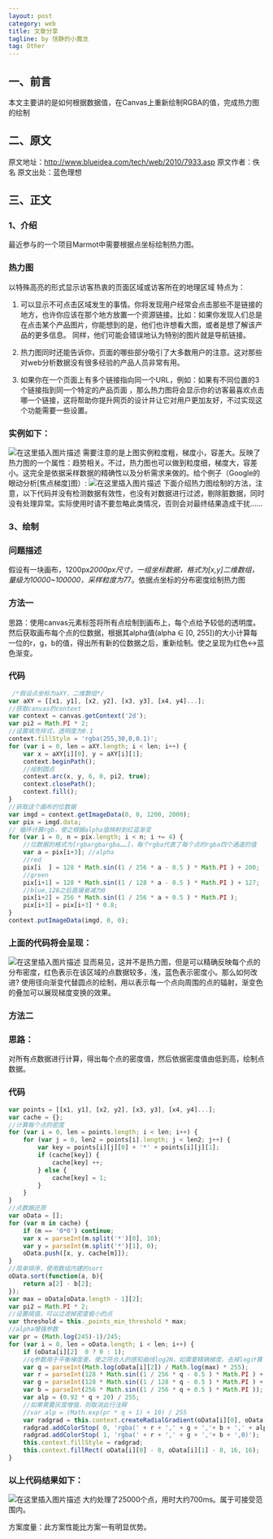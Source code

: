```yaml
---
layout: post
category: web
title: 文章分享
tagline: by 恬静的小魔龙
tag: Other
---
```


## 一、前言
本文主要讲的是如何根据数据值，在Canvas上重新绘制RGBA的值，完成热力图的绘制

## 二、原文
原文地址：http://www.blueidea.com/tech/web/2010/7933.asp
原文作者：佚名
原文出处：蓝色理想

## 三、正文
### 1、介绍
最近参与的一个项目Marmot中需要根据点坐标绘制热力图。
### 热力图
以特殊高亮的形式显示访客热衷的页面区域或访客所在的地理区域
特点为：

1. 可以显示不可点击区域发生的事情。你将发现用户经常会点击那些不是链接的地方，也许你应该在那个地方放置一个资源链接。比如：如果你发现人们总是在点击某个产品图片，你能想到的是，他们也许想看大图，或者是想了解该产品的更多信息。 同样，他们可能会错误地认为特别的图片就是导航链接。

2. 热力图同时还能告诉你，页面的哪些部分吸引了大多数用户的注意。这对那些对web分析数据没有很多经验的产品人员非常有用。

3. 如果你在一个页面上有多个链接指向同一个URL，例如：如果有不同位置的3个链接指到同一个特定的产品页面 ，那么热力图将会显示你的访客最喜欢点击哪一个链接，这将帮助你提升网页的设计并让它对用户更加友好，不过实现这个功能需要一些设置。
### 实例如下：
![在这里插入图片描述](http://www.blueidea.com/articleimg/2010/09/7933/01.jpg)
需要注意的是上图实例粒度粗，梯度小，容差大。反映了热力图的一个属性：趋势相关。不过，热力图也可以做到粒度细，梯度大，容差小。这完全是依据采样数据的精确性以及分析需求来做的。给个例子（Google的眼动分析[焦点梯度]图）:
![在这里插入图片描述](http://www.blueidea.com/articleimg/2010/09/7933/02.jpg)
下面介绍热力图绘制的方法，注意，以下代码并没有检测数据有效性，也没有对数据进行过滤，剔除脏数据，同时没有处理异常。实际使用时请不要忽略此类情况，否则会对最终结果造成干扰……

### 3、绘制
### 问题描述
假设有一块画布，1200px*2000px尺寸，一组坐标数据，格式为[x,y]二维数组，量级为10000~100000，采样粒度为7*7。依据点坐标的分布密度绘制热力图
### 方法一
思路：使用canvas元素标签将所有点绘制到画布上，每个点给予较低的透明度。然后获取画布每个点的位数据，根据其alpha值(alpha ∈ [0, 255])的大小计算每一位的r，g，b的值，得出所有新的位数据之后，重新绘制。使之呈现为红色↔蓝色渐变。
### 代码

```javascript
 /*假设点坐标为aXY，二维数组*/
var aXY = [[x1, y1], [x2, y2], [x3, y3], [x4, y4]...];
//获取canvas的context
var context = canvas.getContext('2d');
var pi2 = Math.PI * 2;
//设置填充样式，透明度为0.1
context.fillStyle = 'rgba(255,30,0,0.1)';
for (var i = 0, len = aXY.length; i < len; i++) {
    var x = aXY[i][0], y = aXY[i][1];
    context.beginPath();
    //绘制圆点
    context.arc(x, y, 6, 0, pi2, true);
    context.closePath();
    context.fill();
}
//获取这个画布的位数据
var imgd = context.getImageData(0, 0, 1200, 2000);
var pix = imgd.data;
// 循环计算rgb，使之根据alpha值映射到红蓝渐变
for (var i = 0, n = pix.length; i < n; i += 4) {
    //位数据的格式为[rgbargbargba……]，每个rgba代表了每个点的rgba四个通道的值
    var a = pix[i+3]; //alpha
    //red
    pix[i  ] = 128 * Math.sin((1 / 256 * a - 0.5 ) * Math.PI ) + 200;
    //green
    pix[i+1] = 128 * Math.sin((1 / 128 * a - 0.5 ) * Math.PI ) + 127;
    //blue,128之后直接衰减为0
    pix[i+2] = 256 * Math.sin((1 / 256 * a + 0.5 ) * Math.PI );
    pix[i+3] = pix[i+3] * 0.8;
}
context.putImageData(imgd, 0, 0);
```
### 上面的代码将会呈现：
![在这里插入图片描述](http://www.blueidea.com/articleimg/2010/09/7933/03.jpg)
显而易见，这并不是热力图，但是可以精确反映每个点的分布密度，红色表示在该区域的点数据较多，浅，蓝色表示密度小。那么如何改进?
使用径向渐变代替圆点的绘制，用以表示每一个点向周围的点的辐射，渐变色的叠加可以展现梯度变换的效果。

### 方法二
### 思路：
对所有点数据进行计算，得出每个点的密度值，然后依据密度值由低到高，绘制点数据。
### 代码

```javascript
var points = [[x1, y1], [x2, y2], [x3, y3], [x4, y4]...];
var cache = {};
//计算每个点的密度
for (var i = 0, len = points.length; i < len; i++) {
    for (var j = 0, len2 = points[i].length; j < len2; j++) {
        var key = points[i][j][0] + '*' + points[i][j][1];
        if (cache[key]) {
            cache[key] ++;
        } else {
            cache[key] = 1;
        }
    }
}
//点数据还原
var oData = [];
for (var m in cache) {
    if (m == '0*0') continue;
    var x = parseInt(m.split('*')[0], 10);
    var y = parseInt(m.split('*')[1], 0);
    oData.push([x, y, cache[m]]);
}
//简单排序，使用数组内建的sort
oData.sort(function(a, b){
    return a[2] - b[2];
});
var max = oData[oData.length - 1][2];
var pi2 = Math.PI * 2;
//设置阈值，可以过滤掉密度极小的点
var threshold = this._points_min_threshold * max;
//alpha增强参数
var pr = (Math.log(245)-1)/245;
for (var i = 0, len = oData.length; i < len; i++) {
    if (oData[i][2]  0 ? 0 : 1);
    //q参数用于平衡梯度差，使之符合人的感知曲线log2N，如需要精确梯度，去掉log计算
    var q = parseInt(Math.log(oData[i][2]) / Math.log(max) * 255);
    var r = parseInt(128 * Math.sin((1 / 256 * q - 0.5 ) * Math.PI ) + 200);
    var g = parseInt(128 * Math.sin((1 / 128 * q - 0.5 ) * Math.PI ) + 127);
    var b = parseInt(256 * Math.sin((1 / 256 * q + 0.5 ) * Math.PI ));
    var alp = (0.92 * q + 20) / 255;
    //如果需要灰度增强，则取消此行注释
    //var alp = (Math.exp(pr * q + 1) + 10) / 255
    var radgrad = this.context.createRadialGradient(oData[i][0], oData[i][1], 1, oData[i][0], oData[i][1], 8);
    radgrad.addColorStop( 0, 'rgba(' + r + ',' + g + ','+ b + ',' + alp + ')');
    radgrad.addColorStop( 1, 'rgba(' + r + ',' + g + ','+ b + ',0)');
    this.context.fillStyle = radgrad;
    this.context.fillRect( oData[i][0] - 8, oData[i][1] - 8, 16, 16);
}
```
### 以上代码结果如下：
![在这里插入图片描述](http://www.blueidea.com/articleimg/2010/09/7933/05.jpg)
大约处理了25000个点，用时大约700ms。属于可接受范围内。

方案度量：此方案性能比方案一有明显优势。

